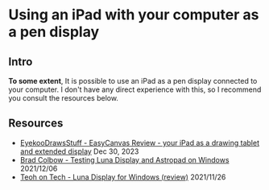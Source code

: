 # Using an iPad with your computer as a pen display

## Intro

**To some extent**, It is possible to use an iPad as a pen display connected to your computer. I don't have any direct experience with this, so I recommend you consult the resources below.

## Resources

* [EyekooDrawsStuff - EasyCanvas Review - your iPad as a drawing tablet and extended display](https://www.youtube.com/watch?v=ooIMrv5UjKg) Dec 30, 2023
* [Brad Colbow - Testing Luna Display and Astropad on Windows](https://www.youtube.com/watch?v=ysZziCPWGOY) 2021/12/06&#x20;
* [Teoh on Tech - Luna Display for Windows (review)](https://www.youtube.com/watch?v=JvJUScnlu\_8) 2021/11/26&#x20;
